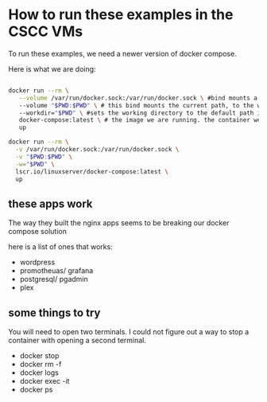 # How to run these examples in the CSCC VMs

To run these examples, we need a newer version of docker compose.

Here is what we are doing:

```bash

docker run --rm \
   --volume /var/run/docker.sock:/var/run/docker.sock \ #bind mounts a volume. This mounts the docker.sock on your VM to the docker.sock in the container
   --volume "$PWD:$PWD" \ # this bind mounts the current path, to the working directory in docker compose container
   --workdir="$PWD" \ #sets the working directory to the default path in the container
   docker-compose:latest \ # the image we are running. the container we pulled down with docker pull
   up
```

```bash
docker run --rm \
  -v /var/run/docker.sock:/var/run/docker.sock \
  -v "$PWD:$PWD" \
  -w="$PWD" \
  lscr.io/linuxserver/docker-compose:latest \
  up
```

## these apps work

The way they built the nginx apps seems to be breaking our docker compose solution

here is a list of ones that works:

- wordpress
- promotheuas/ grafana
- postgresql/ pgadmin
- plex

## some things to try

You will need to open two terminals. I could not figure out a way to stop a container with opening a second terminal.

- docker stop <container name>
- docker rm -f <container name>
- docker logs <container name>
- docker exec -it <container name>
- docker ps
